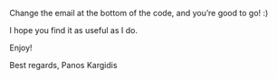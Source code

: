 Change the email at the bottom of the code, and you’re good to go! :)

I hope you find it as useful as I do.

Enjoy!

Best regards,
Panos Kargidis
